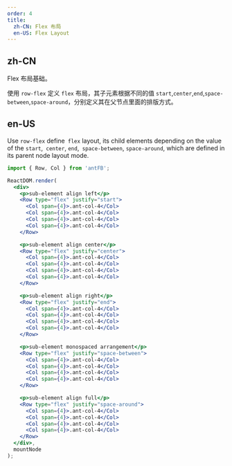 ```yaml
---
order: 4
title: 
  zh-CN: Flex 布局
  en-US: Flex Layout
---
```


## zh-CN

Flex 布局基础。

使用 `row-flex` 定义 `flex` 布局，其子元素根据不同的值 `start`,`center`,`end`,`space-between`,`space-around`，分别定义其在父节点里面的排版方式。

## en-US

Use `row-flex` define` flex` layout, its child elements depending on the value of the `start`,` center`, `end`,` space-between`, `space-around`, which are defined in its parent node layout mode.

````jsx
import { Row, Col } from 'antFB';

ReactDOM.render(
  <div>
    <p>sub-element align left</p>
    <Row type="flex" justify="start">
      <Col span={4}>.ant-col-4</Col>
      <Col span={4}>.ant-col-4</Col>
      <Col span={4}>.ant-col-4</Col>
      <Col span={4}>.ant-col-4</Col>
    </Row>

    <p>sub-element align center</p>
    <Row type="flex" justify="center">
      <Col span={4}>.ant-col-4</Col>
      <Col span={4}>.ant-col-4</Col>
      <Col span={4}>.ant-col-4</Col>
      <Col span={4}>.ant-col-4</Col>
    </Row>

    <p>sub-element align right</p>
    <Row type="flex" justify="end">
      <Col span={4}>.ant-col-4</Col>
      <Col span={4}>.ant-col-4</Col>
      <Col span={4}>.ant-col-4</Col>
      <Col span={4}>.ant-col-4</Col>
    </Row>

    <p>sub-element monospaced arrangement</p>
    <Row type="flex" justify="space-between">
      <Col span={4}>.ant-col-4</Col>
      <Col span={4}>.ant-col-4</Col>
      <Col span={4}>.ant-col-4</Col>
      <Col span={4}>.ant-col-4</Col>
    </Row>

    <p>sub-element align full</p>
    <Row type="flex" justify="space-around">
      <Col span={4}>.ant-col-4</Col>
      <Col span={4}>.ant-col-4</Col>
      <Col span={4}>.ant-col-4</Col>
      <Col span={4}>.ant-col-4</Col>
    </Row>
  </div>,
  mountNode
);
````
